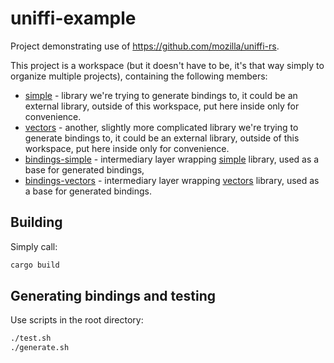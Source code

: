 # uniffi-example

Project demonstrating use of https://github.com/mozilla/uniffi-rs.

This project is a workspace (but it doesn't have to be, it's that way simply to organize multiple projects), containing the following members:

- [simple](https://github.com/zduny/uniffi-example/tree/main/simple) - library we're trying to generate bindings to, 
it could be an external library, outside of this workspace, put here inside only for convenience.
- [vectors](https://github.com/zduny/uniffi-example/tree/main/vectors) - another, slightly more complicated library we're trying to generate bindings to, 
it could be an external library, outside of this workspace, put here inside only for convenience.
- [bindings-simple](https://github.com/zduny/uniffi-example/tree/main/bindings-simple) - intermediary layer wrapping 
[simple](https://github.com/zduny/uniffi-example/tree/main/simple) library, used as a base for generated bindings,
- [bindings-vectors](https://github.com/zduny/uniffi-example/tree/main/bindings-vectors) - intermediary layer wrapping 
[vectors](https://github.com/zduny/uniffi-example/tree/main/vectors) library, used as a base for generated bindings.

## Building

Simply call:

```bash
cargo build
```

## Generating bindings and testing

Use scripts in the root directory:

```bash
./test.sh
./generate.sh
```
